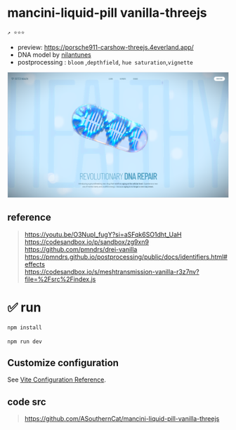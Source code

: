 # mancini-liquid-pill vanilla-threejs
```
↗ ⭐⭐⭐  
```
- preview: https://porsche911-carshow-threejs.4everland.app/
- DNA model by [nilantunes](https://sketchfab.com/3d-models/dna-vr-interactive-animation-c9a926f139044470ad3fb053c66ad71e "target=_blank")
- postprocessing : `bloom` ,`depthfield`, `hue saturation`,`vignette`  

![preview](./preview.png)

## reference
> https://youtu.be/O3NupI_fugY?si=aSFqk6SO1dht_UaH </br>
> https://codesandbox.io/p/sandbox/zg9xn9 </br>
> https://github.com/pmndrs/drei-vanilla </br>
> https://pmndrs.github.io/postprocessing/public/docs/identifiers.html#effects </br>
> https://codesandbox.io/s/meshtransmission-vanilla-r3z7nv?file=%2Fsrc%2Findex.js

# ✅ run

```shell
npm install

npm run dev
```
## Customize configuration

See [Vite Configuration Reference](https://vitejs.dev/config/).
## code src
> https://github.com/ASouthernCat/mancini-liquid-pill-vanilla-threejs  